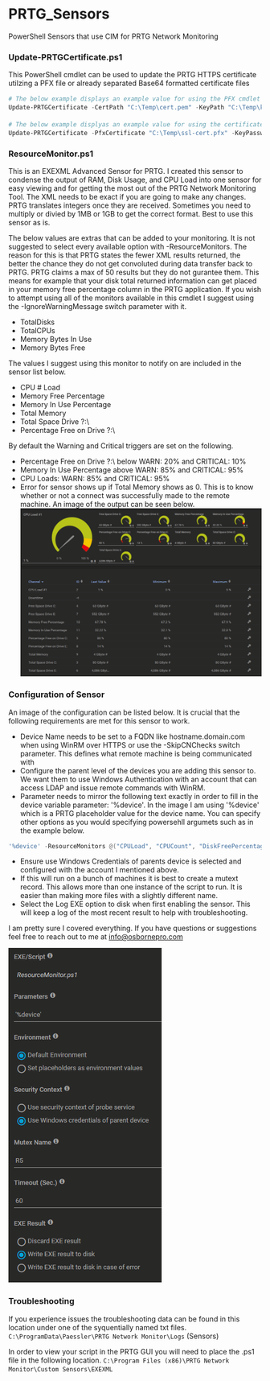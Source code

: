 # PRTG_Sensors

PowerShell Sensors that use CIM for PRTG Network Monitoring

### Update-PRTGCertificate.ps1

This PowerShell cmdlet can be used to update the PRTG HTTPS certificate utilzing a PFX file or already separated Base64 formatted certificate files
```powershell
# The below example displays an example value for using the PFX cmdlet paramters
Update-PRTGCertificate -CertPath "C:\Temp\cert.pem" -KeyPath "C:\Temp\key.pem" -CAPath "C:\Temp\root.pem"

# The below example displyas an example value for using the certificate Path cmdlet parameters
Update-PRTGCertificate -PfxCertificate "C:\Temp\ssl-cert.pfx" -KeyPassword (ConvertTo-SecureString -AsPlainTest -Force -String 'Str0ngK3yP@ssw0rd!')
```

### ResourceMonitor.ps1

This is an EXEXML Advanced Sensor for PRTG.
I created this sensor to condense the output of RAM, Disk Usage, and CPU Load into one sensor for easy viewing and for getting the most out of the PRTG Network Monitoring Tool. The XML needs to be exact if you are going to make any changes. PRTG translates integers once they are received. Sometimes you need to multiply or divied by 1MB or 1GB to get the correct format. Best to use this sensor as is.

The below values are extras that can be added to your monitoring. It is not suggested to select every available option with -ResourceMonitors. The reason for this is that PRTG states the fewer XML results returned, the better the chance they do not get convoluted during data transfer back to PRTG. PRTG claims a max of 50 results but they do not gurantee them. This means for example that your disk total returned information can get placed in your memory free percentage column in the PRTG application. If you wish to attempt using all of the monitors available in this cmdlet I suggest using the -IgnoreWarningMessage switch parameter with it.
  - TotalDisks
  - TotalCPUs
  - Memory Bytes In Use
  - Memory Bytes Free
  
  The values I suggest using this monitor to notify on are included in the sensor list below. 
  - CPU # Load
  - Memory Free Percentage
  - Memory In Use Percentage
  - Total Memory
  - Total Space Drive ?:\
  - Percentage Free on Drive ?:\

By default the Warning and Critical triggers are set on the following.
- Percentage Free on Drive ?:\  below WARN: 20% and CRITICAL: 10%
- Memory In Use Percentage above WARN: 85% and CRITICAL: 95%
- CPU Loads: WARN: 85% and CRITICAL: 95% 
- Error for sensor shows up if Total Memory shows as 0. This is to know whether or not a connect was successfully made to the remote machine.
An image of the output can be seen below.
![Image of PRTG Results in GUI](https://raw.githubusercontent.com/tobor88/PRTG_Sensors/master/PRTG_Result_Image.png)

### Configuration of Sensor

An image of the configuration can be listed below. It is crucial that the following requirements are met for this sensor to work.
- Device Name needs to be set to a FQDN like hostname.domain.com when using WinRM over HTTPS or use the -SkipCNChecks switch parameter. This defines what remote machine is being communicated with 
- Configure the parent level of the devices you are adding this sensor to. We want them to use Windows Authentication with an account that can access LDAP and issue remote commands with WinRM. 
- Parameter needs to mirror the following text exactly in order to fill in the device variable parameter: '%device'. In the image I am using '%device' which is a PRTG placeholder value for the device name. You can specify other options as you would specifying powersehll argumets such as in the example below.
```powershell
'%device' -ResourceMonitors @("CPULoad", "CPUCount", "DiskFreePercentage", "DiskFreeGigabytes", "TotalDisks", "MemoryFreePercentage", "MemoryFreeGigaByte") -IgnoreWarningMessage -UseSSL
```
- Ensure use Windows Credentials of parents device is selected and configured with the account I mentioned above.
- If this will run on a bunch of machines it is best to create a mutext record. This allows more than one instance of the script to run. It is easier than making more files with a slightly different name.
- Select the Log EXE option to disk when first enabling the sensor. This will keep a log of the most recent result to help with troubleshooting.

I am pretty sure I covered everything. If you have questions or suggestions feel free to reach out to me at info@osbornepro.com

![Image of PRTG Sensor Settings](https://raw.githubusercontent.com/tobor88/PRTG_Sensors/master/PRTG_Sensor_Image.png)

### Troubleshooting

If you experience issues the troubleshooting data can be found in this location under one of the syquentially named txt files.
```C:\ProgramData\Paessler\PRTG Network Monitor\Logs``` (Sensors)

In order to view your script in the PRTG GUI you will need to place the .ps1 file in the following location.
```C:\Program Files (x86)\PRTG Network Monitor\Custom Sensors\EXEXML```

